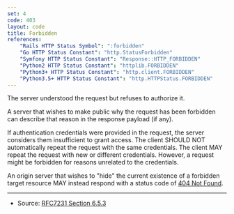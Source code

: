 ```yaml
---
set: 4
code: 403
layout: code
title: Forbidden
references:
    "Rails HTTP Status Symbol": ":forbidden"
    "Go HTTP Status Constant": "http.StatusForbidden"
    "Symfony HTTP Status Constant": "Response::HTTP_FORBIDDEN"
    "Python2 HTTP Status Constant": "httplib.FORBIDDEN"
    "Python3+ HTTP Status Constant": "http.client.FORBIDDEN"
    "Python3.5+ HTTP Status Constant": "http.HTTPStatus.FORBIDDEN"
---
```


The server understood the request but refuses to authorize it.

A server that wishes to make public why the request has been forbidden
can describe that reason in the response payload (if any).

If authentication credentials were provided in the request, the server
considers them insufficient to grant access. The client SHOULD NOT
automatically repeat the request with the same credentials. The client
MAY repeat the request with new or different credentials. However, a
request might be forbidden for reasons unrelated to the credentials.

An origin server that wishes to "hide" the current existence of a
forbidden target resource MAY instead respond with a status code of
[404 Not Found](/404).

---

* Source: [RFC7231 Section 6.5.3][1]

[1]: <http://tools.ietf.org/html/rfc7231#section-6.5.3>
